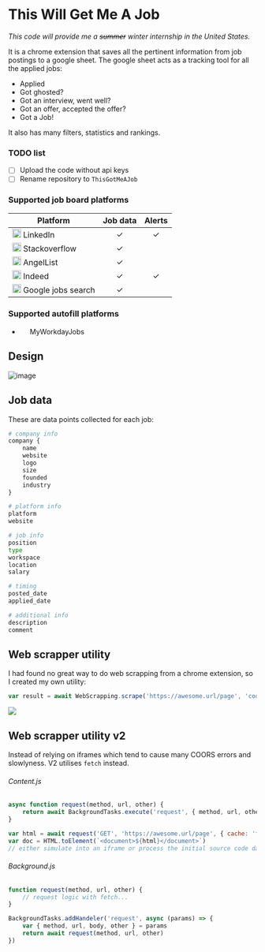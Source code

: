 # This Will Get Me A Job
*This code will provide me a ~~summer~~ winter internship in the United States.*

It is a chrome extension that saves all the pertinent information from job postings to a google sheet. The google sheet acts as a tracking tool for all the applied jobs:
- Applied
- Got ghosted?
- Got an interview, went well?
- Got an offer, accepted the offer?
- Got a Job!

It also has many filters, statistics and rankings.

### TODO list
- [ ] Upload the code without api keys
- [ ] Rename repository to `ThisGotMeAJob`

### Supported job board platforms
|Platform|Job data|Alerts|
|---|:-:|:-:|
|<img src=https://raw.githubusercontent.com/Rush/Font-Awesome-SVG-PNG/3cfbcdaff9818c3e2c07d755d556fe1f34d7cf0d/black/svg/linkedin-square.svg width=18> LinkedIn|✓|✓|
|<img src=https://raw.githubusercontent.com/Rush/Font-Awesome-SVG-PNG/3cfbcdaff9818c3e2c07d755d556fe1f34d7cf0d/black/svg/stack-overflow.svg width=18> Stackoverflow|✓| |
|<img src=https://raw.githubusercontent.com/Rush/Font-Awesome-SVG-PNG/3cfbcdaff9818c3e2c07d755d556fe1f34d7cf0d/black/svg/angellist.svg width=18> AngelList|✓| |
|<img src=https://cdn.icon-icons.com/icons2/2389/PNG/512/indeed_logo_icon_145170.png width=18> Indeed|✓|✓|
|<img src=https://raw.githubusercontent.com/Rush/Font-Awesome-SVG-PNG/3cfbcdaff9818c3e2c07d755d556fe1f34d7cf0d/black/svg/google.svg width=18> Google jobs search|✓| |

### Supported autofill platforms
- <img src=https://user-images.githubusercontent.com/23728346/150831428-9ffedc81-ee87-4899-8b15-a7f71930e2f3.svg width=16> MyWorkdayJobs


## Design
![image](https://cdn.discordapp.com/attachments/581863115843567616/932814886969430036/Job.drawio_1.svg)

## Job data
These are data points collected for each job:
```py
# company info
company {
    name
    website
    logo
    size
    founded
    industry
}

# platform info
platform
website

# job info
position
type
workspace
location
salary

# timing
posted_date
applied_date

# additional info
description
comment
```

## Web scrapper utility
I had found no great way to do web scrapping from a chrome extension, so I created my own utility:
```js
var result = await WebScrapping.scrape('https://awesome.url/page', 'cool_scrapper_content.js')
```

<img src=https://cdn.discordapp.com/attachments/581863115843567616/922333917376311386/Untitled_Diagram.drawio.svg>

## Web scrapper utility v2
Instead of relying on iframes which tend to cause many COORS errors and slowlyness. V2 utilises `fetch` instead.

###### Content.js
```js
async function request(method, url, other) {
    return await BackgroundTasks.execute('request', { method, url, other })
}

var html = await request('GET', 'https://awesome.url/page', { cache: 'force-cache' })
var doc = HTML.toElement(`<document>${html}</document>`)
// either simulate into an iframe or process the initial source code data...
```

###### Background.js
```js
function request(method, url, other) {
    // request logic with fetch...
}

BackgroundTasks.addHandeler('request', async (params) => {
    var { method, url, body, other } = params
    return await request(method, url, other)
})
```
